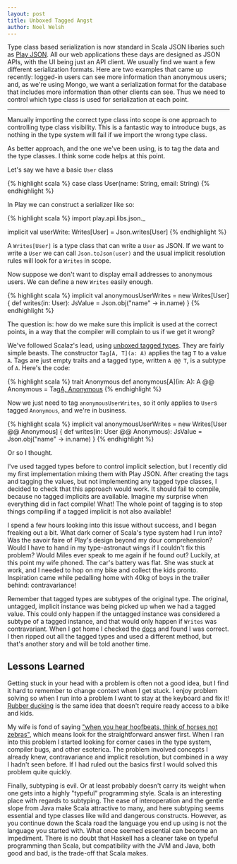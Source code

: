 ```yaml
---
layout: post
title: Unboxed Tagged Angst
author: Noel Welsh
---
```


Type class based serialization is now standard in Scala JSON libaries such as [Play JSON](http://www.playframework.com/documentation/2.2.x/ScalaJsonCombinators). All our web applications these days are designed as JSON APIs, with the UI being just an API client. We usually find we want a few different serialization formats. Here are two examples that came up recently: logged-in users can see more information than anonymous users; and, as we're using Mongo, we want a serialization format for the database that includes more information than other clients can see. Thus we need to control which type class is used for serialization at each point.

---

Manually importing the correct type class into scope is one approach to controlling type class visibility. This is a fantastic way to introduce bugs, as nothing in the type system will fail if we import the wrong type class.

As better approach, and the one we've been using, is to tag the data and the type classes. I think some code helps at this point.

Let's say we have a basic `User` class

{% highlight scala %}
case class User(name: String, email: String)
{% endhighlight %}

In Play we can construct a serializer like so:

{% highlight scala %}
import play.api.libs.json._

implicit val userWrite: Writes[User] = Json.writes[User]
{% endhighlight %}

A `Writes[User]` is a type class that can write a `User` as JSON. If we want to write a `User` we can call `Json.toJson(user)` and the usual implicit resolution rules will look for a `Writes` in scope.

Now suppose we don't want to display email addresses to anonymous users. We can define a new `Writes` easily enough.

{% highlight scala %}
implicit val anonymousUserWrites = new Writes[User] {
  def writes(in: User): JsValue =
    Json.obj("name" -> in.name)
}
{% endhighlight %}

The question is: how do we make sure this implicit is used at the correct points, in a way that the compiler will complain to us if we get it wrong?

We've followed Scalaz's lead, using [unboxed tagged types](http://etorreborre.blogspot.co.uk/2011/11/practical-uses-for-unboxed-tagged-types.html). They are fairly simple beasts. The constructor `Tag[A, T](a: A)` applies the tag `T` to a value `A`. Tags are just empty traits and a tagged type, written `A @@ T`, is a subtype of `A`. Here's the code:

{% highlight scala %}
trait Anonymous
def anonymous[A](in: A): A @@ Anonymous = Tag[A, Anonymous](in)
{% endhighlight %}

Now we just need to tag `anonymousUserWrites`, so it only applies to `User`s tagged `Anonymous`, and we're in business.

{% highlight scala %}
implicit val anonymousUserWrites = new Writes[User @@ Anonymous] {
  def writes(in: User @@ Anonymous): JsValue =
    Json.obj("name" -> in.name)
}
{% endhighlight %}

Or so I thought.

I've used tagged types before to control implicit selection, but I recently did my first implementation mixing them with Play JSON. After creating the tags and tagging the values, but not implementing any tagged type classes, I decided to check that this approach would work. It should fail to compile, because no tagged implicits are available. Imagine my surprise when everything did in fact compile! What! The whole point of tagging is to stop things compiling if a tagged implicit is not also available!

I spend a few hours looking into this issue without success, and I began freaking out a bit. What dark corner of Scala's type system had I run into? Was the savoir faire of Play's design beyond my dour comprehension? Would I have to hand in my type-astronaut wings if I couldn't fix this problem? Would Miles ever speak to me again if he found out? Luckily, at this point my wife phoned. The car's battery was flat. She was stuck at work, and I needed to hop on my bike and collect the kids pronto. Inspiration came while pedalling home with 40kg of boys in the trailer behind: contravariance!

Remember that tagged types are subtypes of the original type. The original, untagged, implicit instance was being picked up when we had a tagged value. This could only happen if the untagged instance was considered a subtype of a tagged instance, and that would only happen if `Writes` was contravariant. When I got home I checked the [docs](http://www.playframework.com/documentation/2.2.x/api/scala/index.html#play.api.libs.json.Writes) and found I was correct. I then ripped out all the tagged types and used a different method, but that's another story and will be told another time.

## Lessons Learned

Getting stuck in your head with a problem is often not a good idea, but I find it hard to remember to change context when I get stuck. I enjoy problem solving so when I run into a problem I want to stay at the keyboard and fix it! [Rubber ducking](http://www.c2.com/cgi/wiki?RubberDucking) is the same idea that doesn't require ready access to a bike and kids.

My wife is fond of saying ["when you hear hoofbeats, think of horses not zebras"](http://en.wikipedia.org/wiki/Zebra_%28medicine%29), which means look for the straightforward answer first. When I ran into this problem I started looking for corner cases in the type system, compiler bugs, and other esoterica. The problem involved concepts I already knew, contravariance and implicit resolution, but combined in a way I hadn't seen before. If I had ruled out the basics first I would solved this problem quite quickly.

Finally, subtyping is evil. Or at least probably doesn't carry its weight when one gets into a highly "typeful" programming style. Scala is an interesting place with regards to subtyping. The ease of interoperation and the gentle slope from Java make Scala attractive to many, and here subtyping seems essential and type classes like wild and dangerous constructs. However, as you continue down the Scala road the language you end up using is not the language you started with. What once seemed essential can become an impediment. There is no doubt that Haskell has a cleaner take on typeful programming than Scala, but compatibility with the JVM and Java, both good and bad, is the trade-off that Scala makes.
